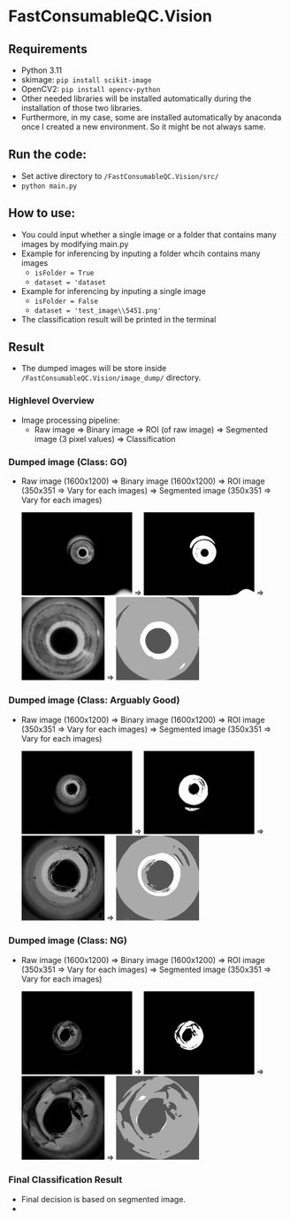 # FastConsumableQC.Vision

## Requirements
- Python 3.11
- skimage: `pip install scikit-image`
- OpenCV2: `pip install opencv-python`
- Other needed libraries will be installed automatically during the installation of those two libraries.
- Furthermore, in my case, some are installed automatically by anaconda once I created a new environment. So it might be not always same.

## Run the code:
- Set active directory to `/FastConsumableQC.Vision/src/`
- `python main.py`

## How to use:
- You could input whether a single image or a folder that contains many images by modifying main.py
- Example for inferencing by inputing a folder whcih contains many images
    - `isFolder = True`
    - `dataset = 'dataset`
- Example for inferencing by inputing a single image
    - `isFolder = False`
    - `dataset = 'test_image\\5451.png'`
- The classification result will be printed in the terminal

## Result
- The dumped images will be store inside `/FastConsumableQC.Vision/image_dump/` directory.

### Highlevel Overview
- Image processing pipeline:
    - Raw image => Binary image => ROI (of raw image) => Segmented image (3 pixel values) => Classification

### Dumped image (Class: GO)
- Raw image (1600x1200) => Binary image (1600x1200) => ROI image (350x351 => Vary for each images) => Segmented image (350x351 => Vary for each images)

  <img src="assets/965.png" alt="Raw image" width="200" /> => <img src="assets/965_bin.png" alt="Raw image" width="200" /> => <img src="assets/965_bin_ROI.png" alt="Raw image" width="150" /> => <img src="assets/965_bin_ROI_segmented.png" alt="Raw image" width="150" />

### Dumped image (Class: Arguably Good)
- Raw image (1600x1200) => Binary image (1600x1200) => ROI image (350x351 => Vary for each images) => Segmented image (350x351 => Vary for each images)

  <img src="assets/6812.png" alt="Raw image" width="200" /> => <img src="assets/6812_bin.png" alt="Raw image" width="200" /> => <img src="assets/6812_bin_ROI.png" alt="Raw image" width="150" /> => <img src="assets/6812_bin_ROI_segmented.png" alt="Raw image" width="150" />

### Dumped image (Class: NG)
- Raw image (1600x1200) => Binary image (1600x1200) => ROI image (350x351 => Vary for each images) => Segmented image (350x351 => Vary for each images)

  <img src="assets/6573.png" alt="Raw image" width="200" /> => <img src="assets/6573_bin.png" alt="Raw image" width="200" /> => <img src="assets/6573_bin_ROI.png" alt="Raw image" width="150" /> => <img src="assets/6573_bin_ROI_segmented.png" alt="Raw image" width="150" />

### Final Classification Result
- Final decision is based on segmented image.
- 